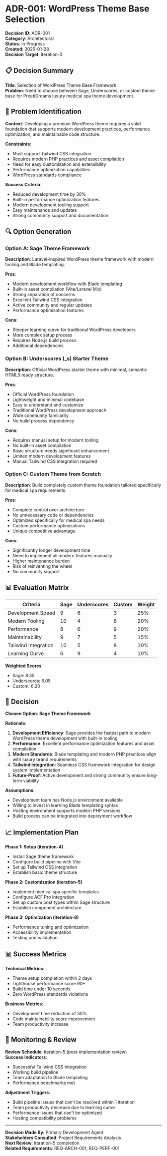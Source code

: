 # ADR-001: WordPress Theme Base Selection

**Decision ID**: ADR-001  
**Category**: Architectural  
**Status**: In Progress  
**Created**: 2025-01-28  
**Decision Target**: iteration-3  

## 📋 **Decision Summary**

**Title**: Selection of WordPress Theme Base Framework  
**Problem**: Need to choose between Sage, Underscores, or custom theme base for PreetiDreams luxury medical spa theme development.

## 🎯 **Problem Identification**

**Context**: Developing a premium WordPress theme requires a solid foundation that supports modern development practices, performance optimization, and maintainable code structure.

**Constraints**:
- Must support Tailwind CSS integration
- Requires modern PHP practices and asset compilation
- Need for easy customization and extensibility
- Performance optimization capabilities
- WordPress standards compliance

**Success Criteria**:
- Reduced development time by 30%
- Built-in performance optimization features
- Modern development tooling support
- Easy maintenance and updates
- Strong community support and documentation

## 🔍 **Option Generation**

### **Option A: Sage Theme Framework**
**Description**: Laravel-inspired WordPress theme framework with modern tooling and Blade templating.

**Pros**:
- Modern development workflow with Blade templating
- Built-in asset compilation (Vite/Laravel Mix)
- Strong separation of concerns
- Excellent Tailwind CSS integration
- Active community and regular updates
- Performance optimization features

**Cons**:
- Steeper learning curve for traditional WordPress developers
- More complex setup process
- Requires Node.js build process
- Additional dependencies

### **Option B: Underscores (_s) Starter Theme**
**Description**: Official WordPress starter theme with minimal, semantic HTML5 ready structure.

**Pros**:
- Official WordPress foundation
- Lightweight and minimal codebase
- Easy to understand and customize
- Traditional WordPress development approach
- Wide community familiarity
- No build process dependency

**Cons**:
- Requires manual setup for modern tooling
- No built-in asset compilation
- Basic structure needs significant enhancement
- Limited modern development features
- Manual Tailwind CSS integration required

### **Option C: Custom Theme from Scratch**
**Description**: Build completely custom theme foundation tailored specifically for medical spa requirements.

**Pros**:
- Complete control over architecture
- No unnecessary code or dependencies
- Optimized specifically for medical spa needs
- Custom performance optimizations
- Unique competitive advantage

**Cons**:
- Significantly longer development time
- Need to implement all modern features manually
- Higher maintenance burden
- Risk of reinventing the wheel
- No community support

## 📊 **Evaluation Matrix**

| Criteria | Sage | Underscores | Custom | Weight |
|----------|------|-------------|---------|---------|
| Development Speed | 9 | 6 | 3 | 25% |
| Modern Tooling | 10 | 4 | 8 | 20% |
| Performance | 8 | 6 | 9 | 20% |
| Maintainability | 9 | 7 | 5 | 15% |
| Tailwind Integration | 10 | 5 | 8 | 10% |
| Learning Curve | 6 | 9 | 4 | 10% |

**Weighted Scores**:
- Sage: 8.35
- Underscores: 6.05  
- Custom: 6.20

## 🎯 **Decision**

**Chosen Option**: **Sage Theme Framework**

**Rationale**:
1. **Development Efficiency**: Sage provides the fastest path to modern WordPress theme development with built-in tooling
2. **Performance**: Excellent performance optimization features and asset compilation
3. **Modern Standards**: Blade templating and modern PHP practices align with luxury brand requirements
4. **Tailwind Integration**: Seamless CSS framework integration for design system implementation
5. **Future-Proof**: Active development and strong community ensure long-term viability

**Assumptions**:
- Development team has Node.js environment available
- Willing to invest in learning Blade templating syntax
- Hosting environment supports modern PHP versions
- Build process can be integrated into deployment workflow

## 📈 **Implementation Plan**

**Phase 1: Setup (iteration-4)**
- Install Sage theme framework
- Configure build pipeline with Vite
- Set up Tailwind CSS integration
- Establish basic theme structure

**Phase 2: Customization (iteration-5)**
- Implement medical spa specific templates
- Configure ACF Pro integration
- Set up custom post types within Sage structure
- Establish component architecture

**Phase 3: Optimization (iteration-8)**
- Performance tuning and optimization
- Accessibility implementation
- Testing and validation

## 📊 **Success Metrics**

**Technical Metrics**:
- Theme setup completion within 2 days
- Lighthouse performance score 90+
- Build time under 10 seconds
- Zero WordPress standards violations

**Business Metrics**:
- Development time reduction of 30%
- Code maintainability score improvement
- Team productivity increase

## 🔄 **Monitoring & Review**

**Review Schedule**: iteration-5 (post-implementation review)  
**Success Indicators**:
- Successful Tailwind CSS integration
- Working build pipeline
- Team adaptation to Blade templating
- Performance benchmarks met

**Adjustment Triggers**:
- Build pipeline issues that can't be resolved within 1 iteration
- Team productivity decrease due to learning curve
- Performance issues that can't be optimized
- Hosting compatibility problems

---

**Decision Made By**: Primary Development Agent  
**Stakeholders Consulted**: Project Requirements Analysis  
**Next Review**: iteration-5 completion  
**Related Requirements**: REQ-ARCH-001, REQ-PERF-001 